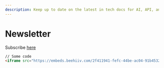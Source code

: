 ```yaml
---
description: Keep up to date on the latest in tech docs for AI, API, and docs-as-code
---
```


# Newsletter

Subscribe [here](https://magic.beehiiv.com/v1/7eeceffc-3255-401e-99f7-d04069988782?email=\{{email\}})

```html
// Some code
<iframe src="https://embeds.beehiiv.com/2f411941-fefc-44be-ac04-91b4532838c4" data-test-id="beehiiv-embed" width="480" height="320" frameborder="0" scrolling="no" style="border-radius: 4px; border: 2px solid #e5e7eb; margin: 0; background-color: transparent;"></iframe>


```

&#x20;
